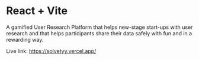 # React + Vite

A gamified User Research Platform that helps new-stage start-ups with user research and that helps participants share their data safely with fun and in a rewarding way.

Live link: https://solvetyy.vercel.app/

